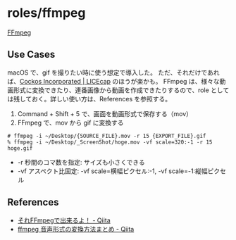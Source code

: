# roles/ffmpeg
[FFmpeg](https://ffmpeg.org/)



## Use Cases
macOS で、gif を撮りたい時に使う想定で導入した。
ただ、それだけであれば、[Cockos Incorporated | LICEcap](https://www.cockos.com/licecap/) のほうが楽かも。
FFmpeg は、様々な動画形式に変換できたり、連番画像から動画を作成できたりするので、role としては残しておく。詳しい使い方は、References を参照する。

1. Command + Shift + 5 で、画面を動画形式で保存する（mov）
1. FFmpeg で、mov から gif に変換する


```
# ffmpeg -i ~/Desktop/{SOURCE_FILE}.mov -r 15 {EXPORT_FILE}.gif
% ffmpeg -i ~/Desktop/_ScreenShot/hoge.mov -vf scale=320:-1 -r 15 hoge.gif
```

- -r 秒間のコマ数を指定: サイズも小さくできる
- -vf アスペクト比固定: -vf scale=横幅ピクセル:-1, -vf scale=-1:縦幅ピクセル



## References
- [それFFmpegで出来るよ！ - Qiita](https://qiita.com/cha84rakanal/items/e84fe4eb6fbe2ae13fd8)
- [ffmpeg 音声形式の変換方法まとめ - Qiita](https://qiita.com/suzutsuki0220/items/43c87488b4684d3d15f6)

